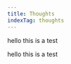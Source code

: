 ```yaml
---
title: Thoughts
indexTag: thoughts
---
```


<QuickStart title={title}>

<TitledSection title="test section 1" tags="react, chakraui, nextjs, physics">
hello this is a test

</TitledSection>
<TitledSection title="test section 2">

hello this is a test

</TitledSection>
<Title textAlign="center">All Thoughts</Title>
<IndexList list={metaList} />
</QuickStart>
